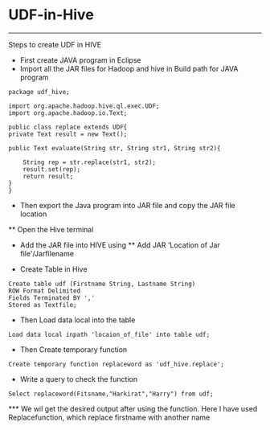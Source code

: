 # UDF-in-Hive

----
Steps to create UDF in HIVE

* First create JAVA program in Eclipse 
* Import all the JAR files for Hadoop and hive in Build path for JAVA program

```
package udf_hive;

import org.apache.hadoop.hive.ql.exec.UDF;
import org.apache.hadoop.io.Text;

public class replace extends UDF{
private Text result = new Text();

public Text evaluate(String str, String str1, String str2){
	
	String rep = str.replace(str1, str2);
	result.set(rep);
	return result;
}
}

```
* Then export the Java program into JAR file and copy the JAR file location

** Open the Hive terminal 
* Add the JAR file into HIVE using 
** Add JAR 'Location of Jar file'/Jarfilename

* Create Table in Hive 
```
Create table udf (Firstname String, Lastname String)
ROW Format Delimited
Fields Terminated BY ','
Stored as Textfile;
```

* Then Load data local into the table 
```
Load data local inpath 'locaion_of_file' into table udf;
```

* Then Create temporary function 
```
Create temporary function replaceword as 'udf_hive.replace';
```

* Write a query to check the function 

```
Select replaceword(Fitsname,"Harkirat","Harry") from udf;
```

*** We wil get the desired output after using the function. Here I have used Replacefunction, which replace firstname with another name
